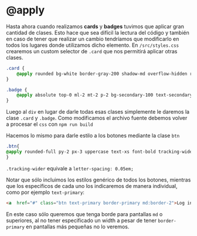 # @apply
Hasta ahora cuando realizamos **cards** y **badges** tuvimos que aplicar gran cantidad de clases. Esto hace que sea difícil la lectura del código y también en caso de tener que realizar un cambio tendríamos que modificarlo en todos los lugares donde utilizamos dicho elemento.
En `/src/styles.css` crearemos un custom selector de `.card` que nos permitirá aplicar otras clases.

```css
.card {
	@apply rounded bg-white border-gray-200 shadow-md overflow-hidden relative;
}

.badge {
	@apply absolute top-0 ml-2 mt-2 p-2 bg-secondary-100 text-secondary-200 text-xs uppercase font-bold rounded-full;
}


```
Luego al `div` en lugar de darle todas esas clases simplemente le daremos la clase `.card` y `.badge`. Como modificamos el archivo fuente debemos volver a procesar el `css` con `npm run build`

Hacemos lo mismo para darle estilo a los botones mediante la clase `btn`
```css
.btn{
@apply rounded-full py-2 px-3 uppercase text-xs font-bold tracking-wider cursor-pointer;
}
```
`.tracking-wider` equivale a `letter-spacing: 0.05em;`

Notar que sólo incluimos los estilos genérico de todos los botones, mientras que los específicos de cada uno los indicaremos de manera individual, como por ejemplo `text-primary`:

```html
<a  href="#" class="btn text-primary border-primary md:border-2">Log in</a>
```

En este caso sólo queremos que tenga borde para pantallas `md` o superiores, al no tener especificado un width a pesar de tener `border-primary` en pantallas más pequeñas no lo veremos.